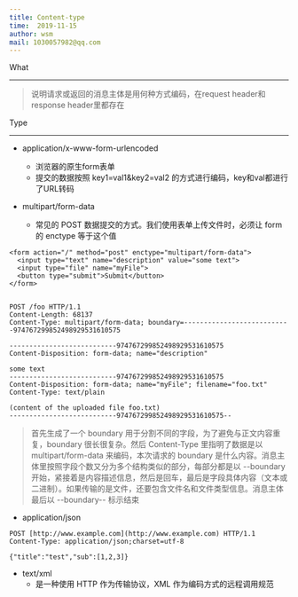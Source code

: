 ```yaml
---
title: Content-type
time:  2019-11-15
author: wsm
mail: 1030057982@qq.com
---
```


What
****
> 说明请求或返回的消息主体是用何种方式编码，在request header和response header里都存在

Type
****
* application/x-www-form-urlencoded
	* 浏览器的原生form表单
	* 提交的数据按照 key1=val1&key2=val2 的方式进行编码，key和val都进行了URL转码

* multipart/form-data
	* 常见的 POST 数据提交的方式。我们使用表单上传文件时，必须让 form 的 enctype 等于这个值

```
<form action="/" method="post" enctype="multipart/form-data">
  <input type="text" name="description" value="some text">
  <input type="file" name="myFile">
  <button type="submit">Submit</button>
</form>


POST /foo HTTP/1.1
Content-Length: 68137
Content-Type: multipart/form-data; boundary=---------------------------974767299852498929531610575

---------------------------974767299852498929531610575
Content-Disposition: form-data; name="description"

some text
---------------------------974767299852498929531610575
Content-Disposition: form-data; name="myFile"; filename="foo.txt"
Content-Type: text/plain

(content of the uploaded file foo.txt)
---------------------------974767299852498929531610575--
```

> 首先生成了一个 boundary 用于分割不同的字段，为了避免与正文内容重复，boundary 很长很复杂。然后 Content-Type 里指明了数据是以 multipart/form-data 来编码，本次请求的 boundary 是什么内容。消息主体里按照字段个数又分为多个结构类似的部分，每部分都是以 --boundary 开始，紧接着是内容描述信息，然后是回车，最后是字段具体内容（文本或二进制）。如果传输的是文件，还要包含文件名和文件类型信息。消息主体最后以 --boundary-- 标示结束

* application/json

```
POST [http://www.example.com](http://www.example.com) HTTP/1.1 
Content-Type: application/json;charset=utf-8 

{"title":"test","sub":[1,2,3]}
```

* text/xml
	* 是一种使用 HTTP 作为传输协议，XML 作为编码方式的远程调用规范 
	